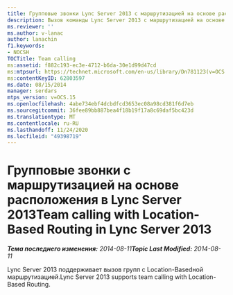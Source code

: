 ```yaml
---
title: Групповые звонки Lync Server 2013 с маршрутизацией на основе расположения
description: Вызов команды Lync Server 2013 с маршрутизацией на основе местоположения.
ms.reviewer: ''
ms.author: v-lanac
author: lanachin
f1.keywords:
- NOCSH
TOCTitle: Team calling
ms:assetid: f882c193-ec3e-4712-b6da-30e1d99d47cd
ms:mtpsurl: https://technet.microsoft.com/en-us/library/Dn781123(v=OCS.15)
ms:contentKeyID: 62803597
ms.date: 08/15/2014
manager: serdars
mtps_version: v=OCS.15
ms.openlocfilehash: 4abe734ebf4dcbdfcd3653ec08a98cd381f6d7eb
ms.sourcegitcommit: 36fee89bb887bea4f18b19f17a8c69daf5bc423d
ms.translationtype: MT
ms.contentlocale: ru-RU
ms.lasthandoff: 11/24/2020
ms.locfileid: "49398719"
---
```

# <a name="team-calling-with-location-based-routing-in-lync-server-2013"></a><span data-ttu-id="86367-103">Групповые звонки с маршрутизацией на основе расположения в Lync Server 2013</span><span class="sxs-lookup"><span data-stu-id="86367-103">Team calling with Location-Based Routing in Lync Server 2013</span></span>

<div data-xmlns="http://www.w3.org/1999/xhtml">

<div class="topic" data-xmlns="http://www.w3.org/1999/xhtml" data-msxsl="urn:schemas-microsoft-com:xslt" data-cs="https://msdn.microsoft.com/">

<div data-asp="https://msdn2.microsoft.com/asp">



</div>

<div id="mainSection">

<div id="mainBody"><span data-ttu-id="86367-104">

<span> </span></span><span class="sxs-lookup"><span data-stu-id="86367-104">

<span> </span></span></span>

<span data-ttu-id="86367-105">_**Тема последнего изменения:** 2014-08-11_</span><span class="sxs-lookup"><span data-stu-id="86367-105">_**Topic Last Modified:** 2014-08-11_</span></span>

<span data-ttu-id="86367-106">Lync Server 2013 поддерживает вызов групп с Location-Basedной маршрутизацией.</span><span class="sxs-lookup"><span data-stu-id="86367-106">Lync Server 2013 supports team calling with Location-Based Routing.</span></span>

<span data-ttu-id="86367-107"></div>

<span> </span>

</div>

</div>

</span><span class="sxs-lookup"><span data-stu-id="86367-107"></div>

<span> </span>

</div>

</div>

</span></span></div>

